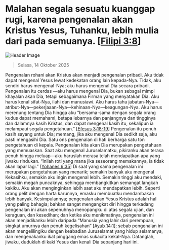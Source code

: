 
# Malahan segala sesuatu kuanggap rugi, karena pengenalan akan Kristus Yesus, Tuhanku, lebih mulia dari pada semuanya. [[Filipi 3:8](http://alkitab.sabda.org/?Filipi%203:8)]

![Header Image](https://alkitab.app/slice/sunrise.jpg)

> Selasa, 14 Oktober 2025

Pengenalan rohani akan Kristus akan menjadi pengenalan pribadi. Aku tidak dapat mengenal Yesus lewat kedekatan orang lain kepada-Nya. Tidak, aku sendiri harus mengenal-Nya; aku harus mengenal Dia secara pribadi. Pengenalan itu cerdas —aku harus mengenal Dia, bukan sebagai mimpi khayalan akan Dia, tetapi sebagaimana Firman yang menyatakan Dia. Aku harus kenal sifat-Nya, ilahi dan manusiawi. Aku harus tahu jabatan-Nya—atribut-Nya—pekerjaaan-Nya—kehinaan-Nya—keagungan-Nya. Aku harus merenung tentang Dia hingga aku “bersama-sama dengan segala orang kudus dapat memahami, betapa lebarnya dan panjangnya dan tingginya dan dalamnya kasih Kristus, dan dapat mengenal kasih itu, sekalipun ia melampaui segala pengetahuan.” [[Efesus 3:18-19](http://alkitab.sabda.org/?Efesus%203:18-19)] Pengenalan itu penuh kasih sayang untuk Dia; memang, jika aku mengenal Dia sedikit saja, aku pasti mengasihi Dia. Satu ons pengenalan di hati berharga satu ton pengetahuan di kepala. Pengenalan kita akan Dia merupakan pengetahuan yang memuaskan. Saat aku mengenal Juruselamatku, pikiranku akan terasa penuh hingga meluap—aku haruslah merasa telah mendapatkan apa yang jiwaku rindukan. “Inilah roti yang mana jika seseorang memakannya, ia tidak akan lapar lagi.” [[Yohanes 6:35](http://alkitab.sabda.org/?Yohanes%206:35)] Di saat yang sama pengenalan ini merupakan pengetahuan yang menarik; semakin banyak aku mengenal Kekasihku, semakin aku ingin mengenal lebih. Semakin tinggi aku mendaki, semakin megah puncaknya, sehingga membangkitkan semangat langkah kakiku. Aku akan menginginkan lebih saat aku mendapatkan lebih. Seperti orang pelit dengan harta karunnya, emasku membuatku mendambakan lebih banyak. Kesimpulannya; pengenalan akan Yesus Kristus adalah hal yang paling bahagia; bahkan sangat mengangkat diri hingga terkadang pengenalan ini akan sepenuhnya menopangku di atas segala ujian, dan keraguan, dan kesedihan; dan ketika aku menikmatinya, pengenalan ini akan menjadikanku lebih daripada “Manusia yang lahir dari perempuan, singkat umurnya dan penuh kegelisahan” [[Ayub 14:1](http://alkitab.sabda.org/?Ayub%2014:1)]; sebab pengenalan ini akan mengelilingiku dengan keabadian Juruselamat yang hidup selamanya, dan mengenakanku ikat pinggang emas sukacita kekal-Nya. Datanglah, jiwaku, duduklah di kaki Yesus dan kenali Dia sepanjang hari ini.
    